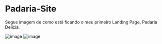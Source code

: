# Padaria-Site

Segue imagem de como está ficando o meu primeiro Landing Page, Padaria Delicía.

![image](https://github.com/user-attachments/assets/8cd823c7-3adf-4230-9429-1601dcd3014e)
![image](https://github.com/user-attachments/assets/6fe21e68-9530-4f66-8c9a-0ab4e5d5c217)
